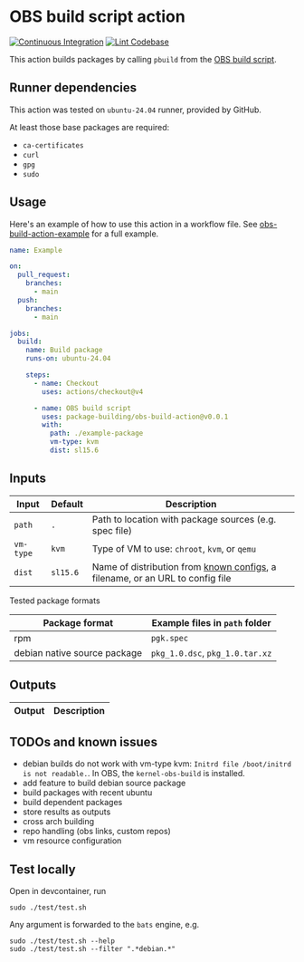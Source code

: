 # OBS build script action
[![Continuous Integration](https://github.com/package-building/obs-build-action/actions/workflows/ci.yml/badge.svg)](https://github.com/package-building/obs-build-action/actions/workflows/ci.yml)
[![Lint Codebase](https://github.com/package-building/obs-build-action/actions/workflows/linter.yml/badge.svg)](https://github.com/package-building/obs-build-action/actions/workflows/linter.yml)

This action builds packages by calling `pbuild` from the [OBS build script](https://github.com/openSUSE/obs-build).

## Runner dependencies
This action was tested on `ubuntu-24.04` runner, provided by GitHub.

At least those base packages are required:
* `ca-certificates`
* `curl`
* `gpg`
* `sudo`


## Usage

Here's an example of how to use this action in a workflow file.
See [obs-build-action-example](https://github.com/package-building/obs-build-action-example) for a full example.

```yaml
name: Example

on:
  pull_request:
    branches:
      - main
  push:
    branches:
      - main

jobs:
  build:
    name: Build package
    runs-on: ubuntu-24.04

    steps:
      - name: Checkout
        uses: actions/checkout@v4

      - name: OBS build script
        uses: package-building/obs-build-action@v0.0.1
        with:
          path: ./example-package
          vm-type: kvm
          dist: sl15.6
```

## Inputs

| Input          | Default   | Description                                              |
| -------------- | --------- | -------------------------------------------------------- |
| `path`         | `.`       | Path to location with package sources (e.g. spec file)   |
| `vm-type`      | `kvm`     | Type of VM to use: `chroot`, `kvm`, or `qemu`            |
| `dist`         | `sl15.6`  | Name of distribution from [known configs](https://github.com/openSUSE/obs-build/tree/20240913/configs), a filename, or an URL to config file |

Tested package formats

| Package format               | Example files in `path` folder |
| --------------               | -----------------------------  |
| rpm                          | `pgk.spec`                     |
| debian native source package | `pkg_1.0.dsc`, `pkg_1.0.tar.xz` |

## Outputs

| Output | Description             |
| ------ | ----------------------- |

## TODOs and known issues
* debian builds do not work with vm-type kvm: `Initrd file /boot/initrd is not readable.`. In OBS, the `kernel-obs-build` is installed.
* add feature to build debian source package
* build packages with recent ubuntu
* build dependent packages
* store results as outputs
* cross arch building
* repo handling (obs links, custom repos)
* vm resource configuration

## Test locally
Open in devcontainer, run
```
sudo ./test/test.sh
```
Any argument is forwarded to the `bats` engine, e.g.
```
sudo ./test/test.sh --help
sudo ./test/test.sh --filter ".*debian.*"
```
